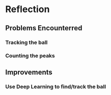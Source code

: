 # Reflection

## Problems Encounterred

### Tracking the ball 


### Counting the peaks

## Improvements

### Use Deep Learning to find/track the ball